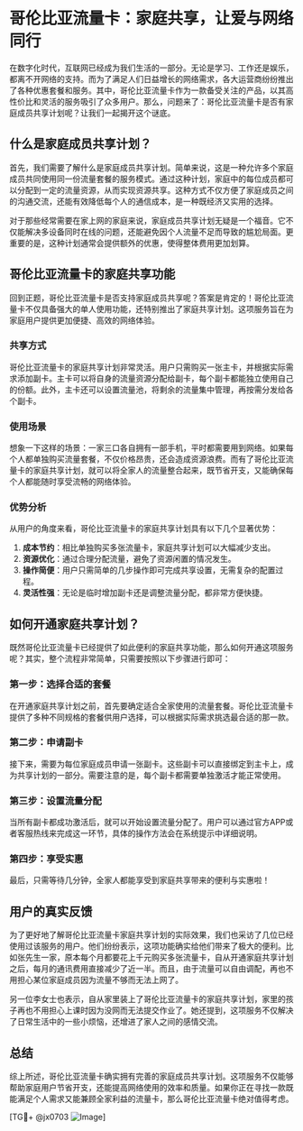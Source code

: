 # 哥伦比亚流量卡：家庭共享，让爱与网络同行

在数字化时代，互联网已经成为我们生活的一部分。无论是学习、工作还是娱乐，都离不开网络的支持。而为了满足人们日益增长的网络需求，各大运营商纷纷推出了各种优惠套餐和服务。其中，哥伦比亚流量卡作为一款备受关注的产品，以其高性价比和灵活的服务吸引了众多用户。那么，问题来了：哥伦比亚流量卡是否有家庭成员共享计划呢？让我们一起揭开这个谜底。

## 什么是家庭成员共享计划？

首先，我们需要了解什么是家庭成员共享计划。简单来说，这是一种允许多个家庭成员共同使用同一份流量套餐的服务模式。通过这种计划，家庭中的每位成员都可以分配到一定的流量资源，从而实现资源共享。这种方式不仅方便了家庭成员之间的沟通交流，还能有效降低每个人的通信成本，是一种既经济又实用的选择。

对于那些经常需要在家上网的家庭来说，家庭成员共享计划无疑是一个福音。它不仅能解决多设备同时在线的问题，还能避免因个人流量不足而导致的尴尬局面。更重要的是，这种计划通常会提供额外的优惠，使得整体费用更加划算。

## 哥伦比亚流量卡的家庭共享功能

回到正题，哥伦比亚流量卡是否支持家庭成员共享呢？答案是肯定的！哥伦比亚流量卡不仅具备强大的单人使用功能，还特别推出了家庭共享计划。这项服务旨在为家庭用户提供更加便捷、高效的网络体验。

### 共享方式

哥伦比亚流量卡的家庭共享计划非常灵活。用户只需购买一张主卡，并根据实际需求添加副卡。主卡可以将自身的流量资源分配给副卡，每个副卡都能独立使用自己的份额。此外，主卡还可以设置流量池，将剩余的流量集中管理，再按需分发给各个副卡。

### 使用场景

想象一下这样的场景：一家三口各自拥有一部手机，平时都需要用到网络。如果每个人都单独购买流量套餐，不仅价格昂贵，还会造成资源浪费。而有了哥伦比亚流量卡的家庭共享计划，就可以将全家人的流量整合起来，既节省开支，又能确保每个人都能随时享受流畅的网络体验。

### 优势分析

从用户的角度来看，哥伦比亚流量卡的家庭共享计划具有以下几个显著优势：

1. **成本节约**：相比单独购买多张流量卡，家庭共享计划可以大幅减少支出。
2. **资源优化**：通过合理分配流量，避免了资源闲置的情况发生。
3. **操作简便**：用户只需简单的几步操作即可完成共享设置，无需复杂的配置过程。
4. **灵活性强**：无论是临时增加副卡还是调整流量分配，都非常方便快捷。

## 如何开通家庭共享计划？

既然哥伦比亚流量卡已经提供了如此便利的家庭共享功能，那么如何开通这项服务呢？其实，整个流程非常简单，只需要按照以下步骤进行即可：

### 第一步：选择合适的套餐

在开通家庭共享计划之前，首先要确定适合全家使用的流量套餐。哥伦比亚流量卡提供了多种不同规格的套餐供用户选择，可以根据实际需求挑选最合适的那一款。

### 第二步：申请副卡

接下来，需要为每位家庭成员申请一张副卡。这些副卡可以直接绑定到主卡上，成为共享计划的一部分。需要注意的是，每个副卡都需要单独激活才能正常使用。

### 第三步：设置流量分配

当所有副卡都成功激活后，就可以开始设置流量分配了。用户可以通过官方APP或者客服热线来完成这一环节，具体的操作方法会在系统提示中详细说明。

### 第四步：享受实惠

最后，只需等待几分钟，全家人都能享受到家庭共享带来的便利与实惠啦！

## 用户的真实反馈

为了更好地了解哥伦比亚流量卡家庭共享计划的实际效果，我们也采访了几位已经使用过该服务的用户。他们纷纷表示，这项功能确实给他们带来了极大的便利。比如张先生一家，原本每个月都要花上千元购买多张流量卡，自从开通家庭共享计划之后，每月的通讯费用直接减少了近一半。而且，由于流量可以自由调配，再也不用担心某位家庭成员因为流量不够而无法上网了。

另一位李女士也表示，自从家里装上了哥伦比亚流量卡的家庭共享计划，家里的孩子再也不用担心上课时因为没网而无法提交作业了。她还提到，这项服务不仅解决了日常生活中的一些小烦恼，还增进了家人之间的感情交流。

## 总结

综上所述，哥伦比亚流量卡确实拥有完善的家庭成员共享计划。这项服务不仅能够帮助家庭用户节省开支，还能提高网络使用的效率和质量。如果你正在寻找一款既能满足个人需求又能兼顾全家利益的流量卡，那么哥伦比亚流量卡绝对值得考虑。

[TG💪+ @jx0703 ![Image](https://github.com/user-attachments/assets/dbca1d08-cadb-493c-b0ec-ad6f7a83f270)]